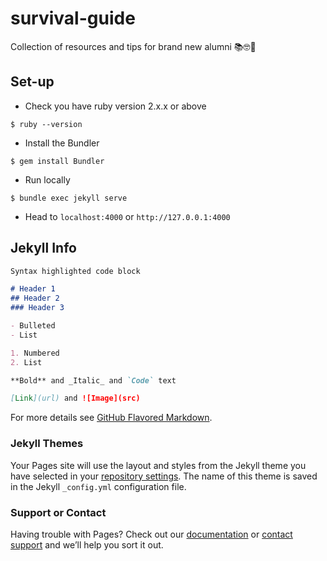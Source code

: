 # survival-guide
Collection of resources and tips for brand new alumni 📚🤓💪

## Set-up

* Check you have ruby version 2.x.x or above
```
$ ruby --version
```

* Install the Bundler
```
$ gem install Bundler
```

* Run locally
```
$ bundle exec jekyll serve
```

* Head to `localhost:4000` or `http://127.0.0.1:4000`


## Jekyll Info

```markdown
Syntax highlighted code block

# Header 1
## Header 2
### Header 3

- Bulleted
- List

1. Numbered
2. List

**Bold** and _Italic_ and `Code` text

[Link](url) and ![Image](src)
```

For more details see [GitHub Flavored Markdown](https://guides.github.com/features/mastering-markdown/).

### Jekyll Themes

Your Pages site will use the layout and styles from the Jekyll theme you have selected in your [repository settings](https://github.com/kyorkston/survival-guide/settings). The name of this theme is saved in the Jekyll `_config.yml` configuration file.

### Support or Contact

Having trouble with Pages? Check out our [documentation](https://help.github.com/categories/github-pages-basics/) or [contact support](https://github.com/contact) and we’ll help you sort it out.

